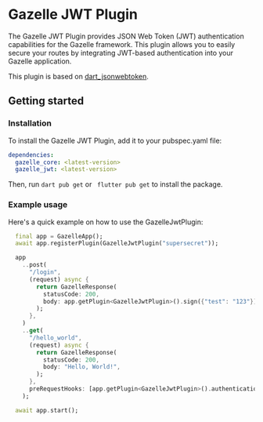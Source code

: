 # Gazelle JWT Plugin

The Gazelle JWT Plugin provides JSON Web Token (JWT) authentication capabilities
for the Gazelle framework. This plugin allows you to easily secure your routes
by integrating JWT-based authentication into your Gazelle application.

This plugin is based on [dart_jsonwebtoken](https://pub.dev/packages/dart_jsonwebtoken).

## Getting started

### Installation

To install the Gazelle JWT Plugin, add it to your pubspec.yaml file:
```yaml
dependencies:
  gazelle_core: <latest-version>
  gazelle_jwt: <latest-version> 
```
Then, run `dart pub get` or ` flutter pub get`  to install  the package.

### Example usage

Here's a quick example on how to use the GazelleJwtPlugin:
```dart
  final app = GazelleApp();
  await app.registerPlugin(GazelleJwtPlugin("supersecret"));

  app
    ..post(
      "/login",
      (request) async {
        return GazelleResponse(
          statusCode: 200,
          body: app.getPlugin<GazelleJwtPlugin>().sign({"test": "123"}),
        );
      },
    )
    ..get(
      "/hello_world",
      (request) async {
        return GazelleResponse(
          statusCode: 200,
          body: "Hello, World!",
        );
      },
      preRequestHooks: [app.getPlugin<GazelleJwtPlugin>().authenticationHook],
    );

  await app.start();
```
